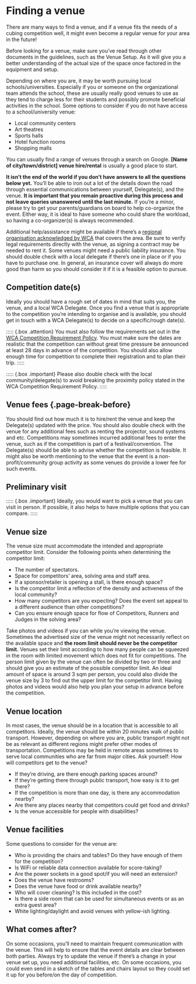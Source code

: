 # Finding a venue


There are many ways to find a venue, and if a venue fits the needs of a cubing competition well, it might even become a regular venue for your area in the future!

Before looking for a venue, make sure you’ve read through other documents in the guidelines, such as the Venue Setup. As it will give you a better understanding of the actual size of the space once factored in the equipment and setup.

Depending on where you are, it may be worth pursuing local schools/universities. Especially if you or someone on the organizational team attends the school, these are usually really good venues to use as they tend to charge less for their students and possibly promote beneficial activities in the school.
Some options to consider if you do not have access to a school/university venue:

- Local community centers
- Art theatres
- Sports halls
- Hotel function rooms
- Shopping malls

You can usually find a range of venues through a search on Google. **[Name of city/town/district] venue hire/rental** is usually a good place to start.

**It isn’t the end of the world if you don’t have answers to all the questions below yet.** You’ll be able to iron out a lot of the details down the road through essential communications between yourself, Delegate(s), and the venue. **It is important that you remain proactive during this process and not leave queries unanswered until the last minute.** If you’re a minor, please try to get your parents/guardians on board to help co-organize the event. Either way, it is ideal to have someone who could share the workload, so having a co-organizer(s) is always recommended.

Additional help/assistance might be available if there’s a [regional organisation acknowledged by WCA](https://www.worldcubeassociation.org/organizations) that covers the area. Be sure to verify legal requirements directly with the venue, as signing a contract may be needed to rent it. Some venues might need a public liability insurance. You should double check with a local delegate if there’s one in place or if you have to purchase one. In general, an insurance cover will always do more good than harm so you should consider it if it is a feasible option to pursue.


## Competition date(s)

Ideally you should have a rough set of dates in mind that suits you, the venue, and a local WCA Delegate. Once you find a venue that is appropriate to the competition you’re intending to organise and is available, you should get in touch with a WCA Delegate(s) to decide on a specific/rough date(s).

::::: {.box .attention}
You must also follow the requirements set out in the [WCA Competition Requirement Policy](https://www.worldcubeassociation.org/documents/policies/external/Competition%20Requirements.pdf). You must make sure the dates are realistic that the competition can without great time pressure be announced at least 28 days in advance of the competition. You should also allow enough time for competition to complete their registration and to plan their trip.
:::::

::::: {.box .important}
Please also double check with the local community/delegate(s) to avoid breaking the proximity policy stated in the WCA Competition Requirement Policy.
:::::

## Venue fees {.page-break-before}

You should find out how much it is to hire/rent the venue and keep the Delegate(s) updated with the price. You should also double check with the venue for any additional fees such as renting the projector, sound systems and etc. Competitions may sometimes incurred additional fees to enter the venue, such as if the competition is part of a festival/convention. The Delegate(s) should be able to advise whether the competition is feasible. It might also be worth mentioning to the venue that the event is a non-profit/community group activity as some venues do provide a lower fee for such events.


## Preliminary visit

::::: {.box .important}
Ideally, you would want to pick a venue that you can visit in person. If possible, it also helps to have multiple options that you can compare.
:::::


## Venue size

The venue size must accommodate the intended and appropriate competitor limit.
Consider the following points when determining the competitor limit:

- The number of spectators.
- Space for competitors’ area, solving area and staff area.
- If a sponsor/retailer is opening a stall, is there enough space?
- Is the competitor limit a reflection of the density and activeness of the local community?
- How many competitors are you expecting? Does the event set appeal to a different audience than other competitions?
- Can you ensure enough space for flow of Competitors, Runners and Judges in the solving area?

Take photos and videos if you can while you’re viewing the venue. Sometimes the advertised size of the venue might not necessarily reflect on the available space and **the room limit should never be the competitor limit.** Venues set their limit according to how many people can be squeezed in the room with limited movement which does not fit for competitions. The person limit given by the venue can often be divided by two or three and should give you an estimate of the possible competitor limit. An ideal amount of space is around 3 sqm per person, you could also divide the venue size by 3 to find out the upper limit for the competitor limit. Having photos and videos would also help you plan your setup in advance before the competition.


## Venue location

In most cases, the venue should be in a location that is accessible to all competitors. Ideally, the venue should be within 20 minutes walk of public transport. However, depending on where you are, public transport might not be as relevant as different regions might prefer other modes of transportation. Competitions may be held in remote areas sometimes to serve local communities who are far from major cities.
Ask yourself: How will competitors get to the venue?

- If they’re driving, are there enough parking spaces around?
- If they’re getting there through public transport, how easy is it to get there?
- If the competition is more than one day, is there any accommodation nearby?
- Are there any places nearby that competitors could get food and drinks?
- Is the venue accessible for people with disabilities?


## Venue facilities

Some questions to consider for the venue are:

- Who is providing the chairs and tables? Do they have enough of them for the competition?
- Is WiFi or reliable data connection available for score-taking?
- Are the power sockets in a good spot/if you will need an extension?
- Does the venue have restrooms?
- Does the venue have food or drink available nearby?
- Who will cover cleaning? Is this included in the cost?
- Is there a side room that can be used for simultaneous events or as an extra guest area?
- White lighting/daylight and avoid venues with yellow-ish lighting.


## What comes after?

On some occasions, you’ll need to maintain frequent communication with the venue. This will help to ensure that the event details are clear between both parties. Always try to update the venue if there’s a change in your venue set up, you need additional facilities, etc. On some occasions, you could even send in a sketch of the tables and chairs layout so they could set it up for you before/on the day of competition.
